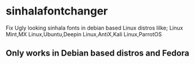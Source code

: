# sinhalafontchanger
Fix Ugly looking sinhala fonts in debian based Linux distros lilke; Linux Mint,MX Linux,Ubuntu,Deepin Linux,AntiX,Kali Linux,ParrotOS
## Only works in Debian based distros and Fedora
